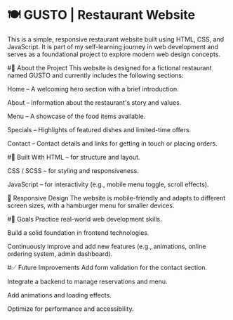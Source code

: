# 🍽️ GUSTO | Restaurant Website
This is a simple, responsive restaurant website built using HTML, CSS, and JavaScript. It is part of my self-learning journey in web development and serves as a foundational project to explore modern web design concepts.

#🚀 About the Project
This website is designed for a fictional restaurant named GUSTO and currently includes the following sections:

Home – A welcoming hero section with a brief introduction.

About – Information about the restaurant's story and values.

Menu – A showcase of the food items available.

Specials – Highlights of featured dishes and limited-time offers.

Contact – Contact details and links for getting in touch or placing orders.

#🔧 Built With
HTML – for structure and layout.

CSS / SCSS – for styling and responsiveness.

JavaScript – for interactivity (e.g., mobile menu toggle, scroll effects).

📱 Responsive Design
The website is mobile-friendly and adapts to different screen sizes, with a hamburger menu for smaller devices.

#🎯 Goals
Practice real-world web development skills.

Build a solid foundation in frontend technologies.

Continuously improve and add new features (e.g., animations, online ordering system, admin dashboard).

#✅ Future Improvements
Add form validation for the contact section.

Integrate a backend to manage reservations and menu.

Add animations and loading effects.

Optimize for performance and accessibility.

